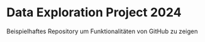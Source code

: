 # Data Exploration Project 2024
Beispielhaftes Repository um Funktionalitäten von GitHub zu zeigen

